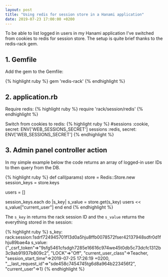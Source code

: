 ```yaml
---
layout: post
title: "Using redis for session store in a Hanami application"
date: 2019-07-23 17:00:00 +0200
---
```


To be able to list logged in users in my Hanami application I've switched from cookies
to redis for session store. The setup is quite brief thanks to the redis-rack gem.

## 1. Gemfile

Add the gem to the Gemfile:

{% highlight ruby %}
gem 'redis-rack'
{% endhighlight %}


## 2. application.rb

Require redis:
{% highlight ruby %}
require 'rack/session/redis'
{% endhighlight %}

Switch from cookies to redis:
{% highlight ruby %}
#sessions :cookie, secret: ENV['WEB_SESSIONS_SECRET']
sessions :redis, secret: ENV['WEB_SESSIONS_SECRET']
{% endhighlight %}

## 3. Admin panel controller action

In my simple example below the code returns an array of logged-in user IDs to then query from the DB.

{% highlight ruby %}
def call(params)
  store = Redis::Store.new
  session_keys = store.keys
  
  users = []
  
  session_keys.each do |s_key| 
    s_value = store.get(s_key)
    users << s_value["current_user"]
  end
end
{% endhighlight %}


The `s_key` in returns the rack session ID and the `s_value` returns the everything stored in the session:

{% highlight ruby %}
s_key: rack:session:1sdrf724945701f13d0a5hju8ffb0078572fser42137948sdfr0d1fhju89bae4a
s_value: {"_csrf_token"=>"9sfg5461cfsdgh7285e16616c974we45t0db5c73dcfc1312b3c9ab91937b809c2", "LOCK"=>"Off", "current_user_class"=>Teacher, "session_start_time"=>2019-07-25 17:26:19 +0200, "__last_request_id"=>"sde458c7454745tg6d8a964b223456f2", "current_user"=>1}
{% endhighlight %}

